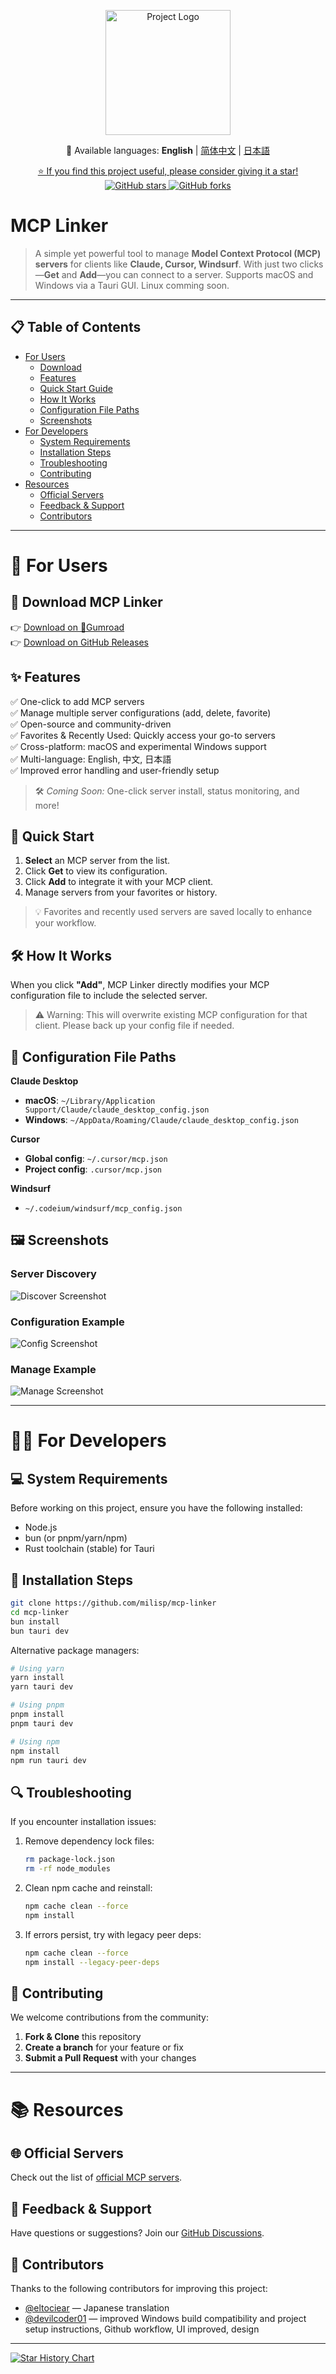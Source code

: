 <p align="center">
  <img src="public/logo.png" alt="Project Logo" width="200" />
</p>

<p align="center">
  📘 Available languages: 
  <strong>English</strong> | 
  <a href="./docs/README.zh-CN.md">简体中文</a> | 
  <a href="./docs/README.ja-JP.md">日本語</a>
</p>

<p align="center">
  <a href="https://github.com/milisp/mcp-linker/stargazers">
    ⭐ If you find this project useful, please consider giving it a star!
  </a>
  <br/>
  <a href="https://github.com/milisp/mcp-linker">
    <img src="https://img.shields.io/github/stars/milisp/mcp-linker?style=social" alt="GitHub stars"/>
    <img src="https://img.shields.io/github/forks/milisp/mcp-linker?style=social" alt="GitHub forks"/>
  </a>
</p>

# MCP Linker

> A simple yet powerful tool to manage **Model Context Protocol (MCP) servers** for clients like **Claude, Cursor, Windsurf**. With just two clicks—**Get** and **Add**—you can connect to a server. Supports macOS and Windows via a Tauri GUI. Linux comming soon.

---

## 📋 Table of Contents

- [For Users](#-for-users)
  - [Download](#-download-mcp-linker)
  - [Features](#-features)
  - [Quick Start Guide](#-quick-start-guide)
  - [How It Works](#-how-it-works)
  - [Configuration File Paths](#-configuration-file-paths)
  - [Screenshots](#-screenshots)
- [For Developers](#-for-developers)
  - [System Requirements](#-system-requirements)
  - [Installation Steps](#-installation-steps)
  - [Troubleshooting](#-troubleshooting)
  - [Contributing](#-contributing)
- [Resources](#-resources)
  - [Official Servers](#-official-servers)
  - [Feedback & Support](#-feedback--support)
  - [Contributors](#-contributors)

---

# 👤 For Users

## 🔽 Download MCP Linker

👉 [Download on 🐙Gumroad](https://wei40680.gumroad.com/l/jdbuvc?wanted=true)  
👉 [Download on GitHub Releases](https://github.com/milisp/mcp-linker/releases)

## ✨ Features

✅ One-click to add MCP servers  
✅ Manage multiple server configurations (add, delete, favorite)  
✅ Open-source and community-driven  
✅ Favorites & Recently Used: Quickly access your go-to servers  
✅ Cross-platform: macOS and experimental Windows support  
✅ Multi-language: English, 中文, 日本語  
✅ Improved error handling and user-friendly setup

> 🛠️ *Coming Soon:* One-click server install, status monitoring, and more!

## 🚀 Quick Start

1. **Select** an MCP server from the list.  
2. Click **Get** to view its configuration.  
3. Click **Add** to integrate it with your MCP client.  
4. Manage servers from your favorites or history.

> 💡 Favorites and recently used servers are saved locally to enhance your workflow.

## 🛠️ How It Works

When you click **"Add"**, MCP Linker directly modifies your MCP configuration file to include the selected server.

> ⚠️ Warning: This will overwrite existing MCP configuration for that client. Please back up your config file if needed.

## 📂 Configuration File Paths

**Claude Desktop**  
- **macOS**: `~/Library/Application Support/Claude/claude_desktop_config.json`  
- **Windows**: `~/AppData/Roaming/Claude/claude_desktop_config.json`  

**Cursor**  
- **Global config**: `~/.cursor/mcp.json`  
- **Project config**: `.cursor/mcp.json`  

**Windsurf**  
- `~/.codeium/windsurf/mcp_config.json`

## 🖼️ Screenshots

### Server Discovery
![Discover Screenshot](./images/home.png)

### Configuration Example
![Config Screenshot](./images/config.png)

### Manage Example
![Manage Screenshot](./images/manager.png)

---

# 👨‍💻 For Developers

## 💻 System Requirements

Before working on this project, ensure you have the following installed:

- Node.js 
- bun (or pnpm/yarn/npm)
- Rust toolchain (stable) for Tauri

## 🔧 Installation Steps

```bash
git clone https://github.com/milisp/mcp-linker
cd mcp-linker
bun install
bun tauri dev
```

Alternative package managers:
```bash
# Using yarn
yarn install
yarn tauri dev

# Using pnpm
pnpm install
pnpm tauri dev

# Using npm
npm install
npm run tauri dev
```

## 🔍 Troubleshooting

If you encounter installation issues:

1. Remove dependency lock files:
   ```bash
   rm package-lock.json
   rm -rf node_modules
   ```

2. Clean npm cache and reinstall:
   ```bash
   npm cache clean --force
   npm install
   ```

3. If errors persist, try with legacy peer deps:
   ```bash
   npm cache clean --force
   npm install --legacy-peer-deps
   ```

## 🤝 Contributing

We welcome contributions from the community:

1. **Fork & Clone** this repository
2. **Create a branch** for your feature or fix
3. **Submit a Pull Request** with your changes

---

# 📚 Resources

## 🌐 Official Servers

Check out the list of [official MCP servers](https://github.com/modelcontextprotocol/servers?from=mcp-linker).

## 💬 Feedback & Support

Have questions or suggestions? Join our [GitHub Discussions](https://github.com/milisp/mcp-linker/discussions).

## 🎉 Contributors

Thanks to the following contributors for improving this project:

- [@eltociear](https://github.com/eltociear) — Japanese translation
- [@devilcoder01](https://github.com/devilcoder01) — improved Windows build compatibility and project setup instructions, Github workflow, UI improved, design

---

[![Star History Chart](https://api.star-history.com/svg?repos=milisp/mcp-linker&type=Date)](https://star-history.com/#milisp/mcp-linker)